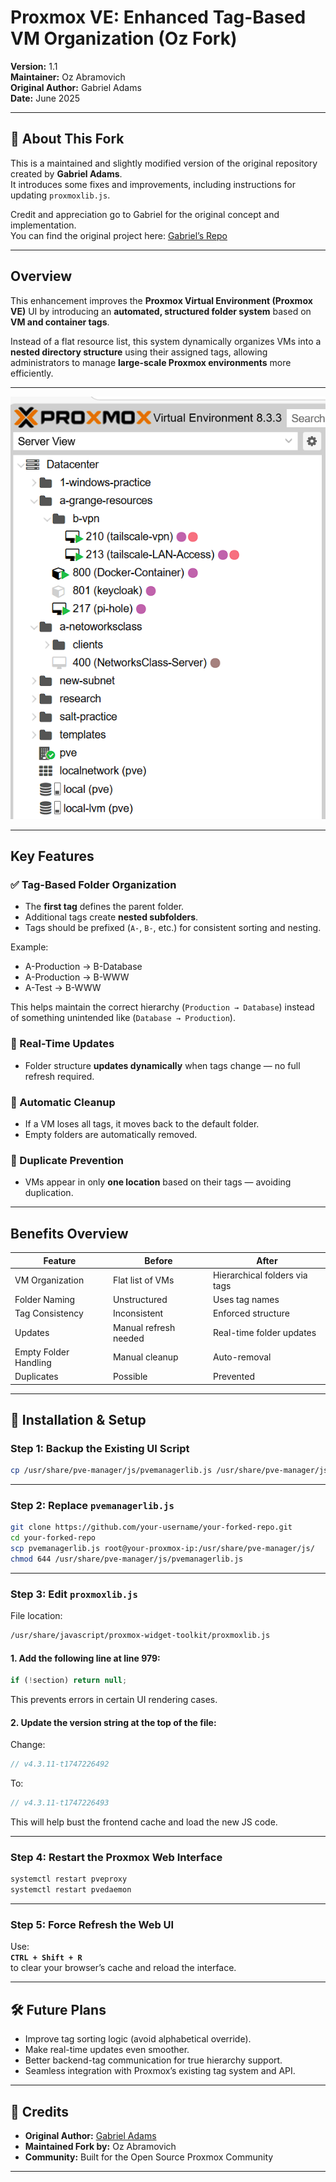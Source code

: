 # **Proxmox VE: Enhanced Tag-Based VM Organization (Oz Fork)**  
**Version:** 1.1  
**Maintainer:** Oz Abramovich  
**Original Author:** Gabriel Adams  
**Date:** June 2025  

---

## 🔄 **About This Fork**  

This is a maintained and slightly modified version of the original repository created by **Gabriel Adams**.  
It introduces some fixes and improvements, including instructions for updating `proxmoxlib.js`.

Credit and appreciation go to Gabriel for the original concept and implementation.  
You can find the original project here: [Gabriel’s Repo](https://github.com/gradams42/ProxmoxUpgrades)

---

## **Overview**  

This enhancement improves the **Proxmox Virtual Environment (Proxmox VE)** UI by introducing an **automated, structured folder system** based on **VM and container tags**.  

Instead of a flat resource list, this system dynamically organizes VMs into a **nested directory structure** using their assigned tags, allowing administrators to manage **large-scale Proxmox environments** more efficiently.

---

![Demonstration](Organized_Node.png)

---

## **Key Features**  

### ✅ Tag-Based Folder Organization  
- The **first tag** defines the parent folder.  
- Additional tags create **nested subfolders**.  
- Tags should be prefixed (`A-`, `B-`, etc.) for consistent sorting and nesting.

Example:
- A-Production → B-Database  
- A-Production → B-WWW  
- A-Test → B-WWW  

This helps maintain the correct hierarchy (`Production → Database`) instead of something unintended like (`Database → Production`).

### 🔄 Real-Time Updates  
- Folder structure **updates dynamically** when tags change — no full refresh required.  

### 🧹 Automatic Cleanup  
- If a VM loses all tags, it moves back to the default folder.  
- Empty folders are automatically removed.

### 🚫 Duplicate Prevention  
- VMs appear in only **one location** based on their tags — avoiding duplication.

---

## **Benefits Overview**  

| Feature            | Before                | After                           |
|--------------------|------------------------|----------------------------------|
| VM Organization     | Flat list of VMs       | Hierarchical folders via tags    |
| Folder Naming       | Unstructured           | Uses tag names                   |
| Tag Consistency     | Inconsistent           | Enforced structure               |
| Updates             | Manual refresh needed  | Real-time folder updates         |
| Empty Folder Handling | Manual cleanup       | Auto-removal                     |
| Duplicates          | Possible               | Prevented                        |

---

## 🔧 **Installation & Setup**  

### Step 1: Backup the Existing UI Script  

```bash
cp /usr/share/pve-manager/js/pvemanagerlib.js /usr/share/pve-manager/js/pvemanagerlib.js.bak
```

---

### Step 2: Replace `pvemanagerlib.js`  

```bash
git clone https://github.com/your-username/your-forked-repo.git
cd your-forked-repo
scp pvemanagerlib.js root@your-proxmox-ip:/usr/share/pve-manager/js/
chmod 644 /usr/share/pve-manager/js/pvemanagerlib.js
```

---

### Step 3: Edit `proxmoxlib.js`  

File location:  
```bash
/usr/share/javascript/proxmox-widget-toolkit/proxmoxlib.js
```

#### 1. **Add the following line at line 979**:  
```js
if (!section) return null;
```

This prevents errors in certain UI rendering cases.

#### 2. **Update the version string at the top of the file**:  
Change:
```js
// v4.3.11-t1747226492
```
To:
```js
// v4.3.11-t1747226493
```

This will help bust the frontend cache and load the new JS code.

---

### Step 4: Restart the Proxmox Web Interface  

```bash
systemctl restart pveproxy
systemctl restart pvedaemon
```

---

### Step 5: Force Refresh the Web UI  

Use:  
**`CTRL + Shift + R`**  
to clear your browser’s cache and reload the interface.

---

## 🛠️ Future Plans  

- Improve tag sorting logic (avoid alphabetical override).  
- Make real-time updates even smoother.  
- Better backend-tag communication for true hierarchy support.  
- Seamless integration with Proxmox’s existing tag system and API.

---

## 🙏 Credits  

- **Original Author:** [Gabriel Adams](https://github.com/gradams42)  
- **Maintained Fork by:** Oz Abramovich  
- **Community:** Built for the Open Source Proxmox Community  

---
